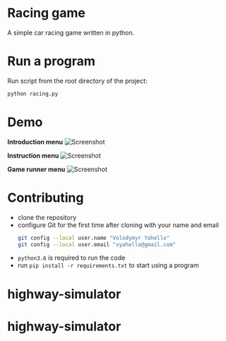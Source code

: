 # Racing game
A simple car racing game written in python.

# Run a program
Run script from the root directory of the project:
```bash
python racing.py
```

# Demo
**Introduction menu**
![Screenshot](demo/intro.png)

**Instruction menu**
![Screenshot](demo/instruction.png)

**Game runner menu**
![Screenshot](demo/game.png)

# Contributing

- clone the repository
- configure Git for the first time after cloning with your name and email
  ```bash
  git config --local user.name "Volodymyr Yahello"
  git config --local user.email "vyahello@gmail.com"
  ```
- `python3.6` is required to run the code
- run `pip install -r requirements.txt` to start using a program
# highway-simulator
# highway-simulator
